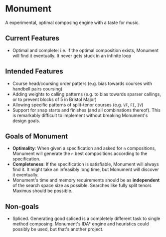 # Monument

A experimental, optimal composing engine with a taste for music.

## Current Features
- Optimal and complete: i.e. if the optimal composition exists, Monument will find it eventually.
  It never gets stuck in an infinite loop

## Intended Features
- Course head/coursing order patters (e.g. bias towards courses with handbell pairs coursing)
- Adding weights to calling patterns (e.g. to bias towards sparser callings, or to prevent blocks of
  5 in Bristol Major)
- Allowing specific patterns of split-tenor courses (e.g. `VF`, `FI`, `IV`)
- Support for snap starts and finishes (and all combinations thereof).  This is remarkably difficult
  to implement without breaking Monument's design goals.

## Goals of Monument

- **Optimality**: When given a specification and asked for `n` compositions, Monument will generate
  the `n` best compositions according to the specification.
- **Completeness**: If the specification is satisfiable, Monument will always find it.  It might take
  an infeasibly long time, but Monument will discover it eventually.
- Monument's time and memory requirements should be as **independent** of the search space size as
  possible.  Searches like fully split tenors Maximus should be possible.

## Non-goals

- Spliced.  Generating good spliced is a completely different task to single method composing.
  Monument's IDA\* engine and heuristics could possibly be used, but that's another project.
